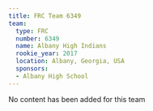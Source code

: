 ```yaml
---
title: FRC Team 6349
team:
  type: FRC
  number: 6349
  name: Albany High Indians
  rookie_year: 2017
  location: Albany, Georgia, USA
  sponsors:
  - Albany High School
---
```


No content has been added for this team